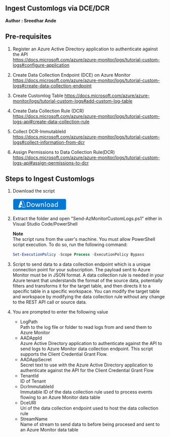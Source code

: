 ## Ingest Customlogs via DCE/DCR
**Author : Sreedhar Ande**

## Pre-requisites  
1.	Register an Azure Active Directory application to authenticate against the API  
	https://docs.microsoft.com/azure/azure-monitor/logs/tutorial-custom-logs#configure-application  
	
2. Create Data Collection Endpoint (DCE) on Azure Monitor  
	https://docs.microsoft.com/azure/azure-monitor/logs/tutorial-custom-logs#create-data-collection-endpoint  
	
3. Create Customlog Table
	https://docs.microsoft.com/azure/azure-monitor/logs/tutorial-custom-logs#add-custom-log-table  
	
4. Create Data Collection Rule (DCR)  
   https://docs.microsoft.com/azure/azure-monitor/logs/tutorial-custom-logs-api#create-data-collection-rule

5. Collect DCR-ImmutableId  
	https://docs.microsoft.com/azure/azure-monitor/logs/tutorial-custom-logs#collect-information-from-dcr  
	
6. Assign Permissions to Data Collection Rule(DCR)  
	https://docs.microsoft.com/azure/azure-monitor/logs/tutorial-custom-logs-api#assign-permissions-to-dcr  

## Steps to Ingest Customlogs
1. Download the script 
  
   [![Download](/Tools/Archive-Log-Tool/images/Download.png)](https://aka.ms/custom-logs-ingestion)

2. Extract the folder and open "Send-AzMonitorCustomLogs.ps1" either in Visual Studio Code/PowerShell

   **Note**  
   The script runs from the user's machine. You must allow PowerShell script execution. To do so, run the following command:
   
   ```PowerShell
   Set-ExecutionPolicy -Scope Process -ExecutionPolicy Bypass  
   ```  
3. Script to send data to a data collection endpoint which is a unique connection point for your subscription. The payload sent to Azure Monitor must be in JSON format. A data collection rule is needed in your Azure tenant that understands the format of the source data, potentially filters and transforms it for the target table, and then directs it to a specific table in a specific workspace.
    You can modify the target table and workspace by modifying the data collection rule without any change to the REST API call or source data.
    
4. You are prompted to enter the following value 
	- LogPath  
    Path to the log file or folder to read logs from and send them to Azure Monitor  
	- AADAppId  
    Azure Active Directory application to authenticate against the API to send logs to Azure Monitor data collection endpoint. This script supports the Client Credential Grant Flow.  
	- AADAppSecret  
    Secret text to use with the Azure Active Directory application to authenticate against the API for the Client Credential Grant Flow  
	- TenantId  
    ID of Tenant  
	- DcrImmutableId  
    Immutable ID of the data collection rule used to process events flowing to an Azure Monitor data table  
	- DceURI  
    Uri of the data collection endpoint used to host the data collection rule  
	- StreamName  
    Name of stream to send data to before being procesed and sent to an Azure Monitor data table  
    
